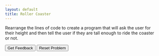 ```yaml
---
layout: default
title: Roller Coaster
---
```


Rearrange the lines of code to create a program that will ask the user for their height and then tell the user if they are tall enough to ride the coaster or not. 

<div id="sortableTrash" class="sortable-code"></div> 
<div id="sortable" class="sortable-code"></div> 
<div style="clear:both;"></div> 
<p> 
    <input id="feedbackLink" value="Get Feedback" type="button" /> 
    <input id="newInstanceLink" value="Reset Problem" type="button" /> 
</p> 
<script type="text/javascript"> 
(function(){
  var initial = "height = float(input(&quot;Enter your height in inches: &quot;))\n" +
    "if height &lt; 52:\n" +
    "    print(&quot;Sorry, you&#039;re not tall enough yet.&quot;)\n" +
    "else:\n" +
    "    print(&quot;Enjoy your ride!&quot;)\n" +
    "if height =&gt; 52:#distractor\n" +
    "else height &gt; 52:#distractor";
  var parsonsPuzzle = new ParsonsWidget({
    "sortableId": "sortable",
    "max_wrong_lines": 10,
    "grader": ParsonsWidget._graders.LineBasedGrader,
    "exec_limit": 2500,
    "can_indent": true,
    "x_indent": 50,
    "lang": "en",
    "show_feedback": true,
    "trashId": "sortableTrash"
  });
  parsonsPuzzle.init(initial);
  parsonsPuzzle.shuffleLines();
  $("#newInstanceLink").click(function(event){ 
      event.preventDefault(); 
      parsonsPuzzle.shuffleLines(); 
  }); 
  $("#feedbackLink").click(function(event){ 
      event.preventDefault(); 
      parsonsPuzzle.getFeedback(); 
  }); 
})(); 
</script>
